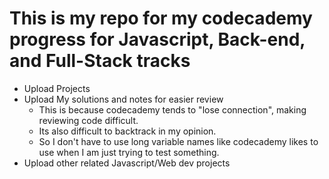# This is my repo for my codecademy progress for Javascript, Back-end, and Full-Stack tracks
- Upload Projects
- Upload My solutions and notes for easier review
    - This is because codecademy tends to "lose connection", making reviewing code difficult.
    - Its also difficult to backtrack in my opinion. 
    - So I don't have to use long variable names like codecademy likes to use when I am just trying to test something.
- Upload other related Javascript/Web dev projects

